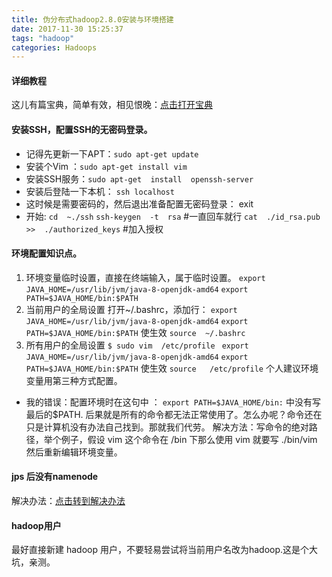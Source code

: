 ```yaml
---
title: 伪分布式hadoop2.8.0安装与环境搭建
date: 2017-11-30 15:25:37
tags: "hadoop"
categories: Hadoops
---
```

#### 详细教程
这儿有篇宝典，简单有效，相见恨晚：[点击打开宝典](https://www.jianyujianyu.com/ubuntu16.04-hadoop2.8.0/)
<!--more-->
#### 安装SSH，配置SSH的无密码登录。
- 记得先更新一下APT：`sudo apt-get update`
- 安装个Vim ：`sudo apt-get install vim`
- 安装SSH服务：`sudo apt-get  install  openssh-server`
- 安装后登陆一下本机： `ssh localhost`
- 这时候是需要密码的，然后退出准备配置无密码登录： exit
- 开始:
	`cd  ~./ssh` 
    `ssh-keygen  -t  rsa`     #一直回车就行
    `cat  ./id_rsa.pub  >>  ./authorized_keys` #加入授权
#### 环境配置知识点。
1. 环境变量临时设置，直接在终端输入，属于临时设置。
`export  JAVA_HOME=/usr/lib/jvm/java-8-openjdk-amd64`
`export PATH=$JAVA_HOME/bin:$PATH`
2. 当前用户的全局设置
打开~/.bashrc，添加行：
`export JAVA_HOME=/usr/lib/jvm/java-8-openjdk-amd64`
`export PATH=$JAVA_HOME/bin:$PATH`
使生效
 `source  ~/.bashrc` 
3. 所有用户的全局设置
`$ sudo vim  /etc/profile `
`export JAVA_HOME=/usr/lib/jvm/java-8-openjdk-amd64`
`export PATH=$JAVA_HOME/bin:$PATH`
使生效
`source   /etc/profile`
个人建议环境变量用第三种方式配置。
- 我的错误：配置环境时在这句中 ： `export PATH=$JAVA_HOME/bin:` 中没有写最后的$PATH.
后果就是所有的命令都无法正常使用了。怎么办呢？命令还在只是计算机没有办法自己找到。那就我们代劳。
解决方法：写命令的绝对路径，举个例子，假设 vim 这个命令在 /bin 下那么使用 vim 就要写  ./bin/vim  然后重新编辑环境变量。
#### jps 后没有namenode
解决办法：[点击转到解决办法](https://www.zhihu.com/question/31239901)
#### hadoop用户
最好直接新建 hadoop 用户，不要轻易尝试将当前用户名改为hadoop.这是个大坑，亲测。